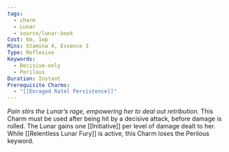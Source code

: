 ```yaml
---
tags:
  - charm
  - Lunar
  - source/lunar-book
Cost: 6m, 1wp
Mins: Stamina 4, Essence 3
Type: Reflexive
Keywords:
  - Decisive-only
  - Perilous
Duration: Instant
Prerequisite Charms:
  - "[[Enraged Ratel Persistence]]"
---
```

*Pain stirs the Lunar’s rage, empowering her to deal out retribution.*
This Charm must be used after being hit by a decisive attack, before damage is rolled. The Lunar gains one [[Initiative]] per level of damage dealt to her. While [[Relentless Lunar Fury]] is active, this Charm loses the Perilous keyword.